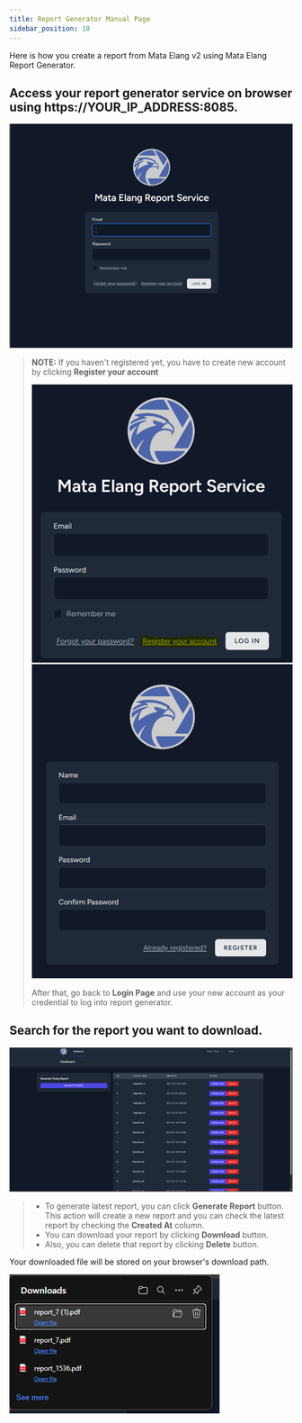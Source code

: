 ```yaml
---
title: Report Generator Manual Page
sidebar_position: 10
---
```


Here is how you create a report from Mata Elang v2 using Mata Elang Report Generator.

## Access your report generator service on browser using https://YOUR_IP_ADDRESS:8085.

![image-20](../../../static/uploads/5428d2e4896102001a2a50cb71d725ad/image-20.png)

>**NOTE:** If you haven't registered yet, you have to create new account by clicking **Register your account**
>
>![image](../../../static/uploads/49e566fc10fdc37ad7bea2ed2a46a88f/image.png)
>![image](../../../static/uploads/cd10e3b30a07172d0857125de366a939/image.png)
>
>After that, go back to **Login Page** and use your new account as your credential to log into report generator.

## Search for the report you want to download.

![image-21](../../../static/uploads/4accafdcc6653cc06fc40a7a59a411d5/image-21.png)

>- To generate latest report, you can click **Generate Report** button. This action will create a new report and you can check the latest report by checking the **Created At** column.
>- You can download your report by clicking **Download** button.
>- Also, you can delete that report by clicking **Delete** button.

Your downloaded file will be stored on your browser's download path.

![image-22](../../../static/uploads/1acbd1921b007274b4f8f01d7f57f94f/image-22.png)
